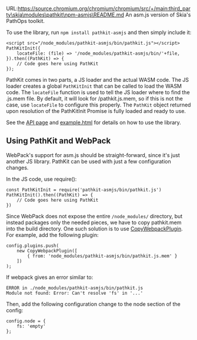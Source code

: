 URL:https://source.chromium.org/chromium/chromium/src/+/main:third_party\skia\modules\pathkit\npm-asmjs\README.md
An asm.js version of Skia's PathOps toolkit.

To use the library, run `npm install pathkit-asmjs` and then simply include it:

    <script src="/node_modules/pathkit-asmjs/bin/pathkit.js"></script>
    PathKitInit({
        locateFile: (file) => '/node_modules/pathkit-asmjs/bin/'+file,
    }).then((PathKit) => {
        // Code goes here using PathKit
    });

PathKit comes in two parts, a JS loader and the actual WASM code. The JS loader creates
a global `PathKitInit` that can be called to load the WASM code. The `locateFile` function
is used to tell the JS loader where to find the .js.mem file. By default, it will
look for /pathkit.js.mem, so if this is not the case, use `locateFile` to configure
this properly.
The `PathKit` object returned upon resolution of the PathKitInit Promise is fully loaded and ready to use.

See the [API page](https://skia.org/user/modules/pathkit) and
[example.html](https://github.com/google/skia/blob/main/modules/pathkit/npm-asmjs/example.html)
for details on how to use the library.

Using PathKit and WebPack
-------------------------

WebPack's support for asm.js should be straight-forward, since it's just another JS library. PathKit can be
used with just a few configuration changes.

In the JS code, use require():

    const PathKitInit = require('pathkit-asmjs/bin/pathkit.js')
    PathKitInit().then((PathKit) => {
        // Code goes here using PathKit
    })

Since WebPack does not expose the entire `/node_modules/` directory, but instead
packages only the needed pieces, we have to copy pathkit.mem into the build directory.
One such solution is to use [CopyWebpackPlugin](https://github.com/webpack-contrib/copy-webpack-plugin).
For example, add the following plugin:

    config.plugins.push(
        new CopyWebpackPlugin([
            { from: 'node_modules/pathkit-asmjs/bin/pathkit.js.mem' }
        ])
    );

If webpack gives an error similar to:

    ERROR in ./node_modules/pathkit-asmjs/bin/pathkit.js
    Module not found: Error: Can't resolve 'fs' in '...'

Then, add the following configuration change to the node section of the config:

    config.node = {
        fs: 'empty'
    };

